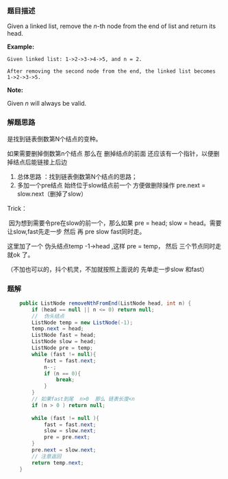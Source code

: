 ### 题目描述

Given a linked list, remove the *n*-th node from the end of list and return its head.

**Example:**

```
Given linked list: 1->2->3->4->5, and n = 2.

After removing the second node from the end, the linked list becomes 1->2->3->5.
```

**Note:**

Given *n* will always be valid.



### 解题思路

是找到链表倒数第N个结点的变种。

如果需要删掉倒数第n个结点 那么在  删掉结点的前面 还应该有一个指针，以便删掉结点后能链接上后边

1. 总体思路 ：找到链表倒数第N个结点的思路；
2. 多加一个pre结点 始终位于slow结点前一个  方便做删除操作  pre.next = slow.next（删掉了slow）

Trick：

​	因为想到需要令pre在slow的前一个，那么如果 pre = head; slow = head。需要让slow,fast先走一步 然后 再 pre slow fast同时走。

这里加了一个 伪头结点temp   -1->head ,这样 pre = temp， 然后 三个节点同时走 就ok 了。

（不加也可以的，抖个机灵，不加就按照上面说的 先单走一步slow 和fast） 

### 题解

```java
    public ListNode removeNthFromEnd(ListNode head, int n) {
        if (head == null || n <= 0) return null;
		//  伪头结点
        ListNode temp = new ListNode(-1);
        temp.next = head;
        ListNode fast = head;
        ListNode slow = head;
        ListNode pre = temp;
        while (fast != null){
            fast = fast.next;
            n--;
            if (n == 0){
                break;
            }
        }
        // 如果fast到尾  n>0  那么 链表长度<n
        if (n > 0 ) return null;
        
        while (fast != null ){
            fast = fast.next;
            slow = slow.next;
            pre = pre.next;
        }
        pre.next = slow.next;
        // 注意返回
        return temp.next;
    }
```

